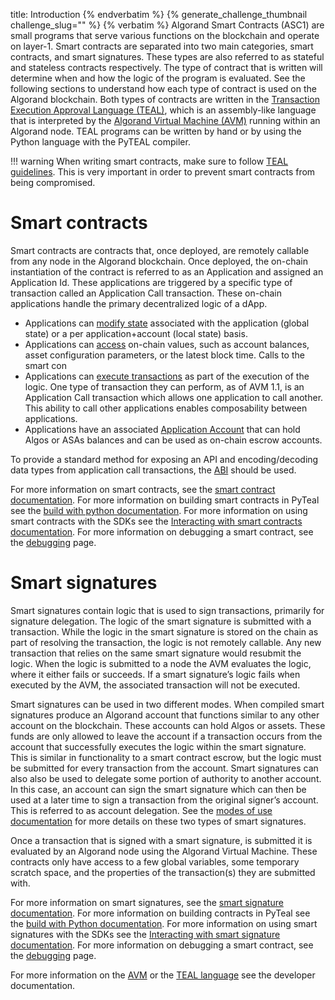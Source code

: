 title: Introduction
{% endverbatim %}
{% generate_challenge_thumbnail challenge_slug="<challenge1>" %}
{% verbatim %}
Algorand Smart Contracts (ASC1) are small programs that serve various functions on the blockchain and operate on layer-1. Smart contracts are separated into two main categories, smart contracts, and smart signatures. These types are also referred to as stateful and stateless contracts respectively. The type of contract that is written will determine when and how the logic of the program is evaluated. See the following sections to understand how each type of contract is used on the Algorand blockchain. Both types of contracts are written in the [Transaction Execution Approval Language (TEAL)](../avm/teal), which is an assembly-like language that is interpreted by the [Algorand Virtual Machine (AVM)](../avm) running within an Algorand node. TEAL programs can be written by hand or by using the Python language with the PyTEAL compiler. 


!!! warning
    When writing smart contracts, make sure to follow [TEAL guidelines](../avm/teal/guidelines). This is very important in order to prevent smart contracts from being compromised.


# Smart contracts
Smart contracts are contracts that, once deployed, are remotely callable from any node in the Algorand blockchain. Once deployed, the on-chain instantiation of the contract is referred to as an Application and assigned an Application Id. These applications are triggered by a specific type of transaction called an Application Call transaction.  These on-chain applications handle the primary decentralized logic of a dApp. 

- Applications can [modify state](./apps/#modifying-state-in-smart-contract) associated with the application (global state) or a per application+account (local state) basis. 
- Applications can [access](./apps/#using-assets-in-smart-contracts) on-chain values, such as account balances, asset configuration parameters, or the latest block time. Calls to the smart con 
- Applications can [execute transactions](./apps/#inner-transactions) as part of the execution of the logic. One type of transaction they can perform, as of AVM 1.1, is an Application Call transaction which allows one application to call another.  This ability to call other applications enables composability between applications. 
- Applications have an associated [Application Account](./apps/#using-a-smart-contract-as-an-escrow) that can hold Algos or ASAs balances and can be used as on-chain escrow accounts. 

To provide a standard method for exposing an API and encoding/decoding data types from application call transactions, the [ABI](ABI/index.md) should be used. 

For more information on smart contracts, see the [smart contract documentation](./apps). For more information on building smart contracts in PyTeal see the [build with python documentation](../pyteal).
For more information on using smart contracts with the SDKs see the [Interacting with smart contracts documentation](./frontend/smartsigs.md).
For more information on debugging a smart contract, see the [debugging](./debugging.md) page.

# Smart signatures
Smart signatures contain logic that is used to sign transactions, primarily for signature delegation. The logic of the smart signature is submitted with a transaction. While the logic in the smart signature is stored on the chain as part of resolving the transaction, the logic is not remotely callable. Any new transaction that relies on the same smart signature would resubmit the logic. When the logic is submitted to a node the AVM evaluates the logic, where it either fails or succeeds. If a smart signature’s logic fails when executed by the AVM, the associated transaction will not be executed. 

Smart signatures can be used in two different modes. When compiled smart signatures produce an Algorand account that functions similar to any other account on the blockchain. These accounts can hold Algos or assets. These funds are only allowed to leave the account if a transaction occurs from the account that successfully executes the logic within the smart signature. This is similar in functionality to a smart contract escrow, but the logic must be submitted for every transaction from the account. Smart signatures can also also be used to delegate some portion of authority to another account. In this case, an account can sign the smart signature which can then be used at a later time to sign a transaction from the original signer’s account. This is referred to as account delegation. See the [modes of use documentation](./smartsigs/modes.md) for more details on these two types of smart signatures.   

Once a transaction that is signed with a smart signature, is submitted it is evaluated by an Algorand node using the Algorand Virtual Machine. These contracts only have access to a few global variables, some temporary scratch space, and the properties of the transaction(s) they are submitted with. 

For more information on smart signatures, see the [smart signature documentation](./smartsigs). For more information on building contracts in PyTeal see the [build with Python documentation](../pyteal).
For more information on using smart signatures with the SDKs see the [Interacting with smart signature documentation](./frontend/smartsigs.md).
For more information on debugging a smart contract, see the [debugging](./debugging.md) page.


For more information on the [AVM](../avm) or the [TEAL language](../avm/teal) see the developer documentation.
